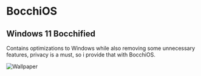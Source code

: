 # BocchiOS
## Windows 11 Bocchified

Contains optimizations to Windows while also removing some unnecessary features, privacy is a must, so i provide that with BocchiOS.



![Wallpaper](https://github.com/user-attachments/assets/b54de1b1-8f24-4ae3-9e23-81b4cc52346c)
